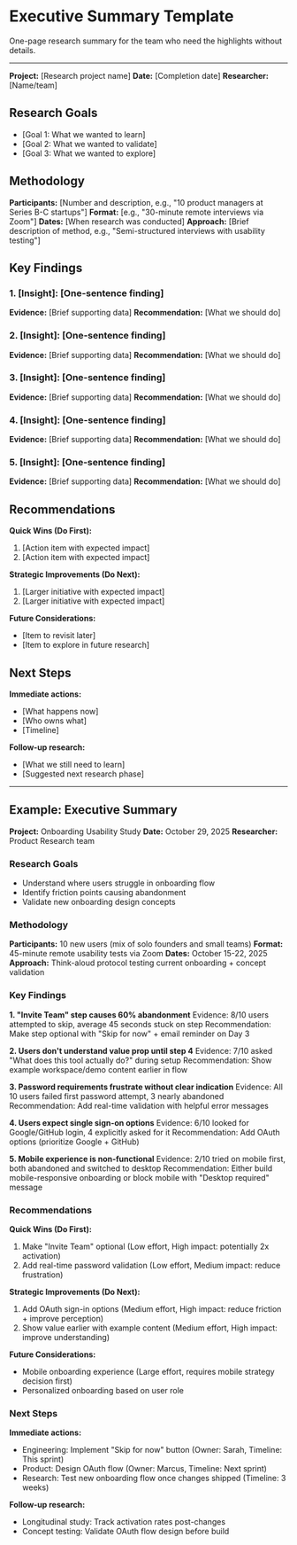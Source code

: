 # Executive Summary Template

One-page research summary for the team who need the highlights without details.

---

**Project:** [Research project name]
**Date:** [Completion date]
**Researcher:** [Name/team]

## Research Goals

- [Goal 1: What we wanted to learn]
- [Goal 2: What we wanted to validate]
- [Goal 3: What we wanted to explore]

## Methodology

**Participants:** [Number and description, e.g., "10 product managers at Series B-C startups"]
**Format:** [e.g., "30-minute remote interviews via Zoom"]
**Dates:** [When research was conducted]
**Approach:** [Brief description of method, e.g., "Semi-structured interviews with usability testing"]

## Key Findings

### 1. [Insight]: [One-sentence finding]
**Evidence:** [Brief supporting data]
**Recommendation:** [What we should do]

### 2. [Insight]: [One-sentence finding]
**Evidence:** [Brief supporting data]
**Recommendation:** [What we should do]

### 3. [Insight]: [One-sentence finding]
**Evidence:** [Brief supporting data]
**Recommendation:** [What we should do]

### 4. [Insight]: [One-sentence finding]
**Evidence:** [Brief supporting data]
**Recommendation:** [What we should do]

### 5. [Insight]: [One-sentence finding]
**Evidence:** [Brief supporting data]
**Recommendation:** [What we should do]

## Recommendations

**Quick Wins (Do First):**
1. [Action item with expected impact]
2. [Action item with expected impact]

**Strategic Improvements (Do Next):**
1. [Larger initiative with expected impact]
2. [Larger initiative with expected impact]

**Future Considerations:**
- [Item to revisit later]
- [Item to explore in future research]

## Next Steps

**Immediate actions:**
- [What happens now]
- [Who owns what]
- [Timeline]

**Follow-up research:**
- [What we still need to learn]
- [Suggested next research phase]

---

## Example: Executive Summary

**Project:** Onboarding Usability Study
**Date:** October 29, 2025
**Researcher:** Product Research team

### Research Goals
- Understand where users struggle in onboarding flow
- Identify friction points causing abandonment
- Validate new onboarding design concepts

### Methodology
**Participants:** 10 new users (mix of solo founders and small teams)
**Format:** 45-minute remote usability tests via Zoom
**Dates:** October 15-22, 2025
**Approach:** Think-aloud protocol testing current onboarding + concept validation

### Key Findings

**1. "Invite Team" step causes 60% abandonment**
Evidence: 8/10 users attempted to skip, average 45 seconds stuck on step
Recommendation: Make step optional with "Skip for now" + email reminder on Day 3

**2. Users don't understand value prop until step 4**
Evidence: 7/10 asked "What does this tool actually do?" during setup
Recommendation: Show example workspace/demo content earlier in flow

**3. Password requirements frustrate without clear indication**
Evidence: All 10 users failed first password attempt, 3 nearly abandoned
Recommendation: Add real-time validation with helpful error messages

**4. Users expect single sign-on options**
Evidence: 6/10 looked for Google/GitHub login, 4 explicitly asked for it
Recommendation: Add OAuth options (prioritize Google + GitHub)

**5. Mobile experience is non-functional**
Evidence: 2/10 tried on mobile first, both abandoned and switched to desktop
Recommendation: Either build mobile-responsive onboarding or block mobile with "Desktop required" message

### Recommendations

**Quick Wins (Do First):**
1. Make "Invite Team" optional (Low effort, High impact: potentially 2x activation)
2. Add real-time password validation (Low effort, Medium impact: reduce frustration)

**Strategic Improvements (Do Next):**
1. Add OAuth sign-in options (Medium effort, High impact: reduce friction + improve perception)
2. Show value earlier with example content (Medium effort, High impact: improve understanding)

**Future Considerations:**
- Mobile onboarding experience (Large effort, requires mobile strategy decision first)
- Personalized onboarding based on user role

### Next Steps

**Immediate actions:**
- Engineering: Implement "Skip for now" button (Owner: Sarah, Timeline: This sprint)
- Product: Design OAuth flow (Owner: Marcus, Timeline: Next sprint)
- Research: Test new onboarding flow once changes shipped (Timeline: 3 weeks)

**Follow-up research:**
- Longitudinal study: Track activation rates post-changes
- Concept testing: Validate OAuth flow design before build

